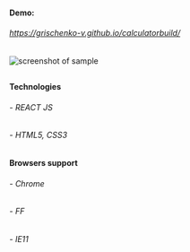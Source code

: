 #### Demo:
###### https://grischenko-v.github.io/calculatorbuild/
##
![screenshot of sample](https://grischenko-v.github.io/calculatorbuild/img/screen.png)
##
#### Technologies
###### - REACT JS
###### - HTML5, CSS3
##
#### Browsers support
###### - Chrome
###### - FF
###### - IE11